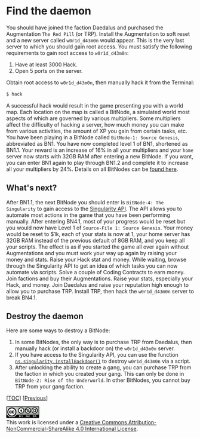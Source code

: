 # Find the daemon

You should have joined the faction Daedalus and purchased the Augmentation
`The Red Pill` (or TRP). Install the Augmentation to soft reset and a new server
called `w0r1d_d43m0n` would appear. This is the very last server to which you
should gain root access. You must satisfy the following requirements to gain
root access to `w0r1d_d43m0n`:

1. Have at least 3000 Hack.
1. Open 5 ports on the server.

Obtain root access to `w0r1d_d43m0n`, then manually hack it from the Terminal:

```sh
$ hack
```

A successful hack would result in the game presenting you with a world map. Each
location on the map is called a BitNode, a simulated world most aspects of which
are governed by various multipliers. Some multipliers affect the difficulty of
hacking a server, how much money you can make from various activities, the
amount of XP you gain from certain tasks, etc. You have been playing in a
BitNode called `BitNode-1: Source Genesis`, abbreviated as BN1. You have now
completed level 1 of BN1, shortened as BN1.1. Your reward is an increase of 16%
in all your multipliers and your `home` server now starts with 32GB RAM after
entering a new BitNode. If you want, you can enter BN1 again to play through
BN1.2 and complete it to increase all your multipliers by 24%. Details on all
BitNodes can be
[found here](https://bitburner.readthedocs.io/en/latest/guidesandtips/recommendedbitnodeorder.html).

## What's next?

After BN1.1, the next BitNode you should enter is `BitNode-4: The Singularity`
to gain access to the
[Singularity API](https://github.com/bitburner-official/bitburner-src/blob/dev/markdown/bitburner.singularity.md).
The API allows you to automate most actions in the game that you have been
performing manually. After entering BN4.1, most of your progress would be reset
but you would now have Level 1 of `Source-File 1: Source Genesis`. Your money
would be reset to $1k, each of your stats is now at 1, your home server has 32GB
RAM instead of the previous default of 8GB RAM, and you keep all your scripts.
The effect is as if you started the game all over again without Augmentations
and you must work your way up again by raising your money and stats. Raise your
Hack stat and money. While waiting, browse through the Singularity API to get an
idea of which tasks you can now automate via scripts. Solve a couple of Coding
Contracts to earn money. Join factions and buy their Augmentations. Raise your
stats, especially your Hack, and money. Join Daedalus and raise your reputation
high enough to allow you to purchase TRP. Install TRP, then hack the
`w0r1d_d43m0n` server to break BN4.1.

## Destroy the daemon

Here are some ways to destroy a BitNode:

1. In some BitNodes, the only way is to purchase TRP from Daedalus, then
   manually hack (or install a backdoor on) the `w0r1d_d43m0n` server.
1. If you have access to the Singularity API, you can use the function
   [`ns.singularity.installBackdoor()`](https://github.com/bitburner-official/bitburner-src/blob/dev/markdown/bitburner.singularity.installbackdoor.md)
   to destroy `w0r1d_d43m0n` via a script.
1. After unlocking the ability to create a gang, you can purchase TRP from the
   faction in which you created your gang. This can only be done in
   `BitNode-2: Rise of the Underworld`. In other BitNodes, you cannot buy TRP
   from your gang faction.

[[TOC](README.md "Table of Contents")]
[[Previous](misc.md "Miscellaneous topics")]

![CC BY-NC-SA 4.0](image/cc.png "CC BY-NC-SA 4.0") \
This work is licensed under a [Creative Commons Attribution-NonCommercial-ShareAlike 4.0 International License](https://creativecommons.org/licenses/by-nc-sa/4.0/legalcode).
